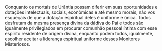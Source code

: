 ﻿Conquanto os mortais de Urântia possam diferir em suas oportunidades e dotações intelectuais, sociais, econômicas e até mesmo morais, não vos esqueçais de que a dotação espiritual deles é uniforme e única. Todos desfrutam da mesma presença divina da dádiva do Pai e todos são igualmente privilegiados em procurar comunhão pessoal íntima com esse espírito residente de origem divina, enquanto podem todos, igualmente, escolher aceitar a liderança espiritual uniforme desses Monitores Misteriosos.